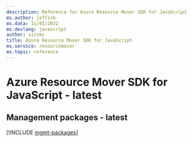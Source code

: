 ```yaml
---
description: Reference for Azure Resource Mover SDK for JavaScript
ms.author: jeffish
ms.data: 11/01/2022
ms.devlang: javascript
author: xirzec
title: Azure Resource Mover SDK for JavaScript
ms.service: resourcemover
ms.topic: reference
---
```

# Azure Resource Mover SDK for JavaScript - latest

## Management packages - latest
[!INCLUDE [mgmt-packages](resource-mover-mgmt-index.md)]